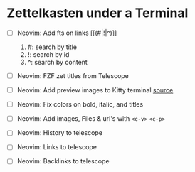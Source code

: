 # Zettelkasten under a Terminal

- [ ] Neovim: Add fts on links [[(#|!|^)]]

  1. #: search by title
  2. !: search by id
  3. ^: search by content

- [ ] Neovim: FZF zet titles from Telescope
- [ ] Neovim: Add preview images to Kitty terminal [source](https://github.com/edluffy/hologram.nvim)
- [ ] Neovim: Fix colors on bold, italic, and titles
- [ ] Neovim: Add images, Files & url's with `<c-v>` `<c-p>`
- [ ] Neovim: History to telescope
- [ ] Neovim: Links to telescope
- [ ] Neovim: Backlinks to telescope
